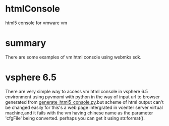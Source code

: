 # htmlConsole
html5 console for vmware vm

# summary
There are some examples of vm html console using webmks sdk.

# vsphere 6.5
There are very simple way to access vm html console in vsphere 6.5 environment using pyvmomi with python in the way of input url to browser generated from <a href="https://github.com/vmware/pyvmomi-community-samples/pull/342" >generate_html5_console.py</a>.but scheme of html output can't be changed easily for this's a web page intergrated in vcenter server virtual machine,and it fails with the vm having chinese name as the parameter 'cfgFile' being converted. perhaps you can get it using str.format().

